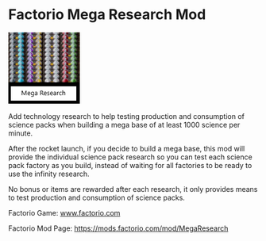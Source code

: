 # Factorio Mega Research Mod

![alt text](thumbnail.png "Mega Research")

Add technology research to help testing production and consumption of science packs when building a mega base of at least 1000 science per minute.

After the rocket launch, if you decide to build a mega base, this mod will provide the individual science pack research so you can test each science pack factory as you build, instead of waiting for all factories to be ready to use the infinity research.

No bonus or items are rewarded after each research, it only provides means to test production and consumption of science packs.

Factorio Game: www.factorio.com

Factorio Mod Page: https://mods.factorio.com/mod/MegaResearch
